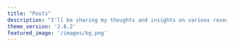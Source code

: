 ```yaml
---
title: "Posts"
description: "I'll be sharing my thoughts and insights on various research topics, as well as discussing interesting findings and ideas."
theme_version: '2.8.2'
featured_image: '/images/bg.png'
---
```


